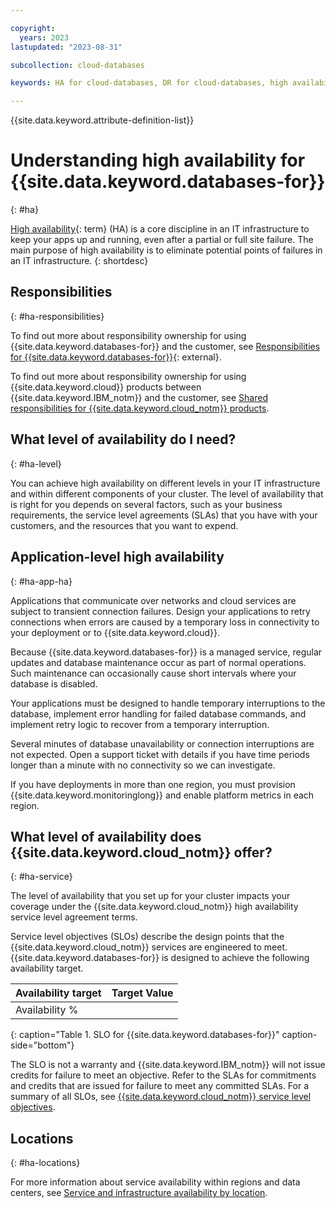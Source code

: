 ```yaml
---

copyright:
  years: 2023
lastupdated: "2023-08-31"

subcollection: cloud-databases

keywords: HA for cloud-databases, DR for cloud-databases, high availability for cloud-databases, disaster recovery for cloud-databases, failover for cloud-databases

---
```


{{site.data.keyword.attribute-definition-list}}

<!--Name your file `ha.md` and include it in the **Reference** nav group in your `toc.yaml` file.-->

# Understanding high availability for {{site.data.keyword.databases-for}}
{: #ha}

[High availability](#x2284708){: term} (HA) is a core discipline in an IT infrastructure to keep your apps up and running, even after a partial or full site failure. The main purpose of high availability is to eliminate potential points of failures in an IT infrastructure.
{: shortdesc}

## Responsibilities
{: #ha-responsibilities}

To find out more about responsibility ownership for using {{site.data.keyword.databases-for}} and the customer, see [Responsibilities for {{site.data.keyword.databases-for}}](/docs/cloud-databases?topic=cloud-databases-responsibilities-cloud-databases){: external}.

To find out more about responsibility ownership for using {{site.data.keyword.cloud}} products between {{site.data.keyword.IBM_notm}} and the customer, see [Shared responsibilities for {{site.data.keyword.cloud_notm}} products](/docs/overview?topic=overview-shared-responsibilities).

## What level of availability do I need?
{: #ha-level}

You can achieve high availability on different levels in your IT infrastructure and within different components of your cluster. The level of availability that is right for you depends on several factors, such as your business requirements, the service level agreements (SLAs) that you have with your customers, and the resources that you want to expend.

## Application-level high availability
{: #ha-app-ha}

Applications that communicate over networks and cloud services are subject to transient connection failures. Design your applications to retry connections when errors are caused by a temporary loss in connectivity to your deployment or to {{site.data.keyword.cloud}}.

Because {{site.data.keyword.databases-for}} is a managed service, regular updates and database maintenance occur as part of normal operations. Such maintenance can occasionally cause short intervals where your database is disabled.

Your applications must be designed to handle temporary interruptions to the database, implement error handling for failed database commands, and implement retry logic to recover from a temporary interruption.

Several minutes of database unavailability or connection interruptions are not expected. Open a support ticket with details if you have time periods longer than a minute with no connectivity so we can investigate.

If you have deployments in more than one region, you must provision {{site.data.keyword.monitoringlong}} and enable platform metrics in each region.

## What level of availability does {{site.data.keyword.cloud_notm}} offer?
{: #ha-service}

The level of availability that you set up for your cluster impacts your coverage under the {{site.data.keyword.cloud_notm}} high availability service level agreement terms.

Service level objectives (SLOs) describe the design points that the {{site.data.keyword.cloud_notm}} services are engineered to meet. {{site.data.keyword.databases-for}} is designed to achieve the following availability target.

| Availability target | Target Value   |
|---|---|
|  Availability % |   |
{: caption="Table 1. SLO for {{site.data.keyword.databases-for}}" caption-side="bottom"}

The SLO is not a warranty and {{site.data.keyword.IBM_notm}} will not issue credits for failure to meet an objective. Refer to the SLAs for commitments and credits that are issued for failure to meet any committed SLAs. For a summary of all SLOs, see [{{site.data.keyword.cloud_notm}} service level objectives](/docs/overview?topic=overview-slo).

## Locations
{: #ha-locations}

For more information about service availability within regions and data centers, see [Service and infrastructure availability by location](/docs/overview?topic=overview-services_region).
